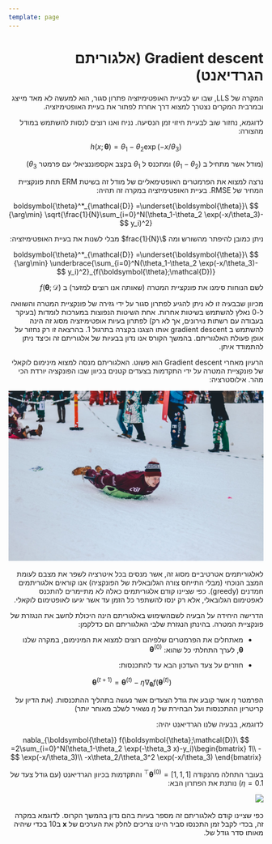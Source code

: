 ```yaml
---
template: page
---
```


<div dir="rtl" class="site-style">

# Gradient descent (אלגוריתם הגרדיאנט)

המקרה של LLS, שבו יש לבעיית האופטימיזציה פתרון סגור, הוא למעשה לא מאד מייצג ובמרבית המקרים נצטרך למצוא דרך אחרת לפתור את בעיית האופטימיזציה.

לדוגמא, נחזור שוב לבעיית חיזוי זמן הנסיעה. נניח ואנו רוצים לנסות להשתמש במודל מהצורה:

$$
h(x;\boldsymbol{\theta})=\theta_1-\theta_2 \exp(-x/\theta_3)
$$

(מודל אשר מתחיל ב $(\theta_1-\theta_2)$ ומתכנס ל $\theta_1$ בקצב אקספוננציאלי עם פרמטר $\theta_3$)

נרצה למצוא את הפרמטרים האופטימאליים של מודל זה בשיטת ERM תחת פונקציית המחיר של RMSE. בעיית האופטימיזציה במקרה זה תהיה:

$$
\boldsymbol{\theta}^*_{\mathcal{D}}
=\underset{\boldsymbol{\theta}}{\arg\min} \sqrt{\frac{1}{N}\sum_{i=0}^N(\theta_1-\theta_2 \exp(-x/\theta_3)-y_i)^2}
$$

ניתן כמובן להיפתר מהשורש ומה $\frac{1}{N}$ מבלי לשנות את בעיית האופטימיזציה:

$$
\boldsymbol{\theta}^*_{\mathcal{D}}
=\underset{\boldsymbol{\theta}}{\arg\min} \underbrace{\sum_{i=0}^N(\theta_1-\theta_2 \exp(-x/\theta_3)-y_i)^2}_{f(\boldsymbol{\theta};\mathcal{D})}
$$

לשם הנוחות סימנו את פונקציית המטרה (שאותה אנו רוצים למזער) ב $f(\boldsymbol{\theta};\mathcal{D})$

מכיוון שבבעיה זו לא ניתן להגיע לפתרון סגור על ידי גזירה של פונקציית המטרה והשוואה ל-0 נאלץ להשתמש בשיטות אחרות. אחת השיטות הנפוצות במערכות לומדות (בעיקר בעבודה עם רשתות נוירונים, אך לא רק) לפתרון בעיות אופטימיזציה מסוג זה הינה להשתמש ב gradient descent אותו הצגנו בקצרה בתרגול 1. בהרצאה זו רק נחזור על אופן פעולת האלגוריתם. בהמשך הקורס אנו נדון בבעיות של אלגוריתם זה וכיצד ניתן להתמודד איתן.

הרעיון מאחרי Gradient descent הוא פשוט. האלגוריתם מנסה למצוא מינימום לוקאלי של פונקציית המטרה על ידי התקדמות בצעדים קטנים בכיוון שבו הפונקציה יורדת הכי מהר. אילוסטרציה:

<div class="imgbox">

![](./assets/sled.jpg)

</div>

לאלגוריתמים אטרטיביים מסוג זה, אשר מנסים בכל איטרציה לשפר את מצבם לעומת המצב הנוכחי (מבלי התייחס צורה הגלובאלית של הפונקציה) אנו קוראים אלגוריתמים חמדנים (greedy). כפי שציינו קודם אלגוריתמים כאלה לא מתיימרים להתכנס לאפטימום הגלובאלי, אלא רק ינסו להשתפר כל הזמן עד אשר יגיעו לאופטימום לוקאלי.

הדרישה היחידה על הבעיה לשםהשימוש באלגוריתם הינה היכולת לחשב את הנגזרת של פונקציית המטרה. בהינתן הנגזרת שלבי האלגוריתם הם כדלקמן:

- מאתחלים את הפרמטרים שלפיהם רוצים למצוא את המינימום, במקרה שלנו $\boldsymbol{\theta}$, לערך התחלתי כל שהוא: $\boldsymbol{\theta}^{(0)}$
- חוזרים על צעד העדכון הבא עד להתכנסות:

  $$
  \boldsymbol{\theta}^{(t+1)}=\boldsymbol{\theta}^{(t)}-\eta \nabla_{\boldsymbol{\theta}}f(\boldsymbol{\theta}^{(t)})
  $$

הפרמטר $\eta$ אשר קובע את גודל הצעדים אשר נעשה בתהליך ההתכנסות. (את הדיון על קריטריון ההתכנסות ועל הבחירת של  $\eta$ נשאיר לשלב מאוחר יותר)

לדוגמא, בבעיה שלנו הגרדיאנט יהיה:

$$
\nabla_{\boldsymbol{\theta}} f(\boldsymbol{\theta};\mathcal{D})
=2\sum_{i=0}^N(\theta_1-\theta_2 \exp(-\theta_3 x)-y_i)\begin{bmatrix}
1\\
-\exp(-x/\theta_3)\\
-x\theta_2/\theta_3^2 \exp(-x/\theta_3)
\end{bmatrix}
$$

בעובר התחלה מהנקודה $\boldsymbol{\theta}^{(0)}=[1,1,1]^{\top}$ והתקדמות בכיוון הגרדיאנט (עם גודל צעד של $\eta=0.1$) נותנת את הפתרון הבא: 

<div class="imgbox">

![](../lecture01/output/fitting_exp_model.gif)

</div>

כפי שציינו קודם לאלגוריתם זה מספר בעיות בהם נדון בהמשך הקרוס. לדוגמא במקרה זה, בכדי לקבל זמן התכנסו סביר היינו צריכים לחלק את הערכים של $\boldsymbol{x}$ ב10 בכדי שיהיה מאותו סדר גודל של.

</div>
